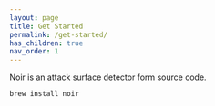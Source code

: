 ```yaml
---
layout: page
title: Get Started
permalink: /get-started/
has_children: true
nav_order: 1
---
```


Noir is an attack surface detector form source code.

```bash
brew install noir
```


